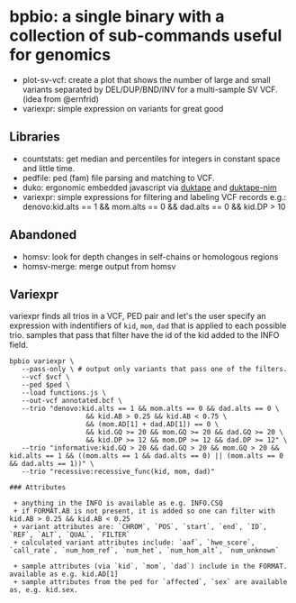 # bpbio: a single binary with a collection of sub-commands useful for genomics

+ plot-sv-vcf: create a plot that shows the number of large and small variants separated by DEL/DUP/BND/INV for a multi-sample SV VCF. (idea from @ernfrid)
+ variexpr: simple expression on variants for great good


## Libraries
+ countstats: get median and percentiles for integers in constant space and little time.
+ pedfile: ped (fam) file parsing and matching to VCF.
+ duko: ergonomic embedded javascript via [duktape](https://duktape.org/) and [duktape-nim](https://github.com/manguluka/duktape-nim)
+ variexpr: simple expressions for filtering and labeling VCF records e.g.: denovo:kid.alts == 1 && mom.alts == 0 && dad.alts == 0 && kid.DP > 10


## Abandoned 

+ homsv: look for depth changes in self-chains or homologous regions
+ homsv-merge: merge output from homsv

## Variexpr

variexpr finds all trios in a VCF, PED pair and let's the user specify an expression with indentifiers
of `kid`, `mom`, `dad` that is applied to each possible trio. samples that pass that filter have the id
of the kid added to the INFO field.

```
bpbio variexpr \
   --pass-only \ # output only variants that pass one of the filters.
   --vcf $vcf \
   --ped $ped \
   --load functions.js \ 
   --out-vcf annotated.bcf \
   --trio "denovo:kid.alts == 1 && mom.alts == 0 && dad.alts == 0 \
                   && kid.AB > 0.25 && kid.AB < 0.75 \
                   && (mom.AD[1] + dad.AD[1]) == 0 \
                   && kid.GQ >= 20 && mom.GQ >= 20 && dad.GQ >= 20 \
                   && kid.DP >= 12 && mom.DP >= 12 && dad.DP >= 12" \
   --trio "informative:kid.GQ > 20 && dad.GQ > 20 && mom.GQ > 20 && kid.alts == 1 && ((mom.alts == 1 && dad.alts == 0) || (mom.alts == 0 && dad.alts == 1))" \
   --trio "recessive:recessive_func(kid, mom, dad)"

### Attributes

 + anything in the INFO is available as e.g. INFO.CSQ
 + if FORMAT.AB is not present, it is added so one can filter with kid.AB > 0.25 && kid.AB < 0.25
 + variant attributes are: `CHROM`, `POS`, `start`, `end`, `ID`, `REF`, `ALT`, `QUAL`, `FILTER`
 + calculated variant attributes include: `aaf`, `hwe_score`, `call_rate`, `num_hom_ref`, `num_het`, `num_hom_alt`, `num_unknown`

 + sample attributes (via `kid`, `mom`, `dad`) include in the FORMAT. available as e.g. kid.AD[1]
 + sample attributes from the ped for `affected`, `sex` are available as, e.g. kid.sex.
